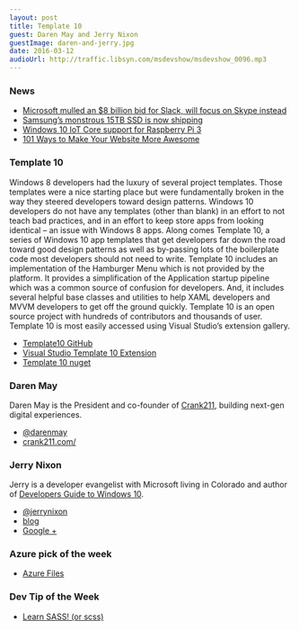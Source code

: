 ```yaml
---
layout: post
title: Template 10
guest: Daren May and Jerry Nixon
guestImage: daren-and-jerry.jpg
date: 2016-03-12
audioUrl: http://traffic.libsyn.com/msdevshow/msdevshow_0096.mp3
---
```


### News

 - [Microsoft mulled an $8 billion bid for Slack, will focus on Skype instead](http://techcrunch.com/2016/03/04/source-microsoft-mulled-an-8-billion-bid-for-slack-will-focus-on-skype-instead/)
 - [Samsung’s monstrous 15TB SSD is now shipping](http://arstechnica.com/information-technology/2016/03/samsungs-monstrous-15tb-ssd-is-now-shipping/)
 - [Windows 10 IoT Core support for Raspberry Pi 3](https://blogs.windows.com/buildingapps/2016/02/29/windows-10-iot-core-support-for-raspberry-pi-3/)
 - [101 Ways to Make Your Website More Awesome](https://www.awesomeweb.com/blog/make-website-awesome)
 
### Template 10

Windows 8 developers had the luxury of several project templates. Those templates were a nice starting place but were fundamentally broken in the way they steered developers toward design patterns. Windows 10 developers do not have any templates (other than blank) in an effort to not teach bad practices, and in an effort to keep store apps from looking identical – an issue with Windows 8 apps. Along comes Template 10, a series of Windows 10 app templates that get developers far down the road toward good design patterns as well as by-passing lots of the boilerplate code most developers should not need to write. Template 10 includes an implementation of the Hamburger Menu which is not provided by the platform. It provides a simplification of the Application startup pipeline which was a common source of confusion for developers. And, it includes several helpful base classes and utilities to help XAML developers and MVVM developers to get off the ground quickly. Template 10 is an open source project with hundreds of contributors and thousands of user. Template 10 is most easily accessed using Visual Studio’s extension gallery. 

 - [Template10 GitHub](https://github.com/Windows-XAML/Template10)
 - [Visual Studio Template 10 Extension](https://visualstudiogallery.msdn.microsoft.com/60bb885a-44e9-4cbf-a380-270803b3f6e5)
 - [Template 10 nuget](https://www.nuget.org/packages/Template10/)

### Daren May 

Daren May is the President and co-founder of [Crank211](http://crank211.com/), building next-gen digital experiences.

 - [@darenmay](https://twitter.com/darenmay)
 - [crank211.com/](http://crank211.com/)

### Jerry Nixon

Jerry is a developer evangelist with Microsoft living in Colorado and author of [Developers Guide to Windows 10](https://channel9.msdn.com/Series/A-Developers-Guide-to-Windows-10). 

 - [@jerrynixon](https://twitter.com/jerrynixon)
 - [blog](http://blog.jerrynixon.com/)
 - [Google +](https://plus.google.com/114815296140033164144/posts)

### Azure pick of the week

 - [Azure Files](https://azure.microsoft.com/en-us/updates/preview-azure-files/)
 
### Dev Tip of the Week

 - [Learn SASS! (or scss)](http://sass-lang.com/)
